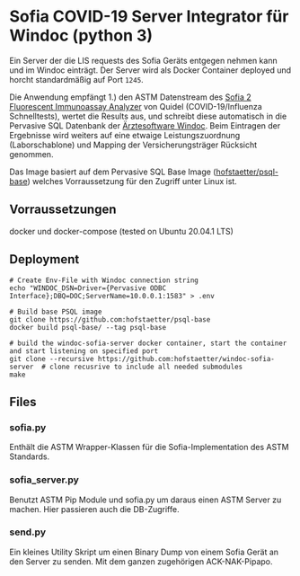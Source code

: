 
# Sofia COVID-19 Server Integrator für Windoc (python 3)

Ein Server der die LIS requests des Sofia Geräts entgegen nehmen kann und im Windoc einträgt. Der Server wird als Docker Container deployed und horcht standardmäßig auf Port `1245`.

Die Anwendung empfängt 1.) den ASTM Datenstream des [Sofia 2 Fluorescent Immunoassay Analyzer](https://www.quidel.com/immunoassays/sofia-tests-kits/sofia-2-analyzer) von Quidel (COVID-19/Influenza Schnelltests), wertet die Results aus, und schreibt diese automatisch in die Pervasive SQL Datenbank der [Ärztesoftware Windoc](https://www.edv-klein.at/). Beim Eintragen der Ergebnisse wird weiters auf eine etwaige Leistungszuordnung (Laborschablone) und Mapping der Versicherungsträger Rücksicht genommen.

Das Image basiert auf dem Pervasive SQL Base Image ([hofstaetter/psql-base](https://github.com/hofstaetter/psql-base)) welches Vorraussetzung für den Zugriff unter Linux ist.

## Vorraussetzungen

docker und docker-compose (tested on Ubuntu 20.04.1 LTS)

## Deployment

```
# Create Env-File with Windoc connection string
echo "WINDOC_DSN=Driver={Pervasive ODBC Interface};DBQ=DOC;ServerName=10.0.0.1:1583" > .env     

# Build base PSQL image
git clone https://github.com:hofstaetter/psql-base
docker build psql-base/ --tag psql-base     

# build the windoc-sofia-server docker container, start the container and start listening on specified port
git clone --recursive https://github.com:hofstaetter/windoc-sofia-server  # clone recusrive to include all needed submodules
make   
```

## Files

### sofia.py

Enthält die ASTM Wrapper-Klassen für die Sofia-Implementation des ASTM Standards.

### sofia_server.py

Benutzt ASTM Pip Module und sofia.py um daraus einen ASTM Server zu machen.
Hier passieren auch die DB-Zugriffe.

### send.py

Ein kleines Utility Skript um einen Binary Dump von einem Sofia Gerät an den Server zu senden.
Mit dem ganzen zugehörigen ACK-NAK-Pipapo.

